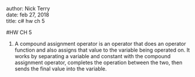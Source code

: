 author: Nick Terry  
date: feb 27, 2018  
title: c# hw ch 5  

#HW CH 5  

1. A compound assignment operator is an operator that does an operator function and also assigns that value to the variable being operated on. It works by separating a variable and constant with the compound assignment operator, completes the operation between the two, then sends the final value into the variable.